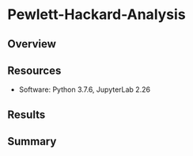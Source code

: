 # Pewlett-Hackard-Analysis

## Overview 

##  Resources 
- Software: Python 3.7.6, JupyterLab 2.26


## Results 

## Summary 
